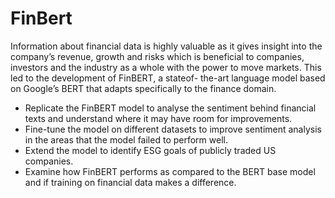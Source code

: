 # FinBert
Information about financial data is highly valuable as it gives insight into the company’s revenue, growth and risks which is beneficial to companies, investors and the industry as a whole with the power to move markets. This led to the development of FinBERT, a stateof- the-art language model based on Google’s BERT that adapts specifically to the finance domain. 
- Replicate the FinBERT model to analyse the sentiment behind financial texts and understand where it may have room for improvements.
- Fine-tune the model on different datasets to improve sentiment analysis in the areas that the model failed to perform well. 
- Extend the model to identify ESG goals of publicly traded US companies.
- Examine how FinBERT performs as compared to the BERT base model and if training on financial data makes a difference.
